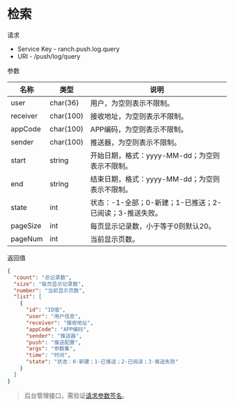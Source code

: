 # 检索

请求
- Service Key - ranch.push.log.query
- URI - /push/log/query

参数

|名称|类型|说明|
|---|---|---|
|user|char(36)|用户，为空则表示不限制。|
|receiver|char(100)|接收地址，为空则表示不限制。|
|appCode|char(100)|APP编码，为空则表示不限制。|
|sender|char(100)|推送器，为空则表示不限制。|
|start|string|开始日期，格式：yyyy-MM-dd；为空则表示不限制。|
|end|string|结束日期，格式：yyyy-MM-dd；为空则表示不限制。|
|state|int|状态：-1-全部；0-新建；1-已推送；2-已阅读；3-推送失败。|
|pageSize|int|每页显示记录数，小于等于0则默认20。|
|pageNum|int|当前显示页数。|

返回值
```json
{
  "count": "总记录数",
  "size": "每页显示记录数",
  "number": "当前显示页数",
  "list": [
    {
      "id": "ID值",
      "user": "用户信息",
      "receiver": "接收地址",
      "appCode": "APP编码",
      "sender": "推送器",
      "push": "推送配置",
      "args": "参数集",
      "time": "时间",
      "state": "状态：0-新建；1-已推送；2-已阅读；3-推送失败"
    }
  ]
}
```

> 后台管理接口，需验证[请求参数签名](https://github.com/heisedebaise/tephra/blob/master/tephra-ctrl/doc/sign.md)。
